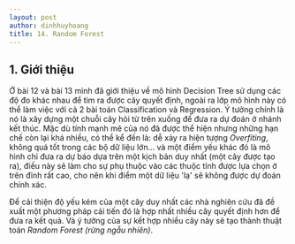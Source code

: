 ```yaml
---
layout: post
author: dinhhuyhoang
title: 14. Random Forest
---
```


## 1. Giới thiệu

Ở bài 12 và bài 13 mình đã giới thiệu về mô hình Decision Tree sử dụng các độ đo khác nhau để tìm ra được cây quyết định, ngoài ra lớp mô hình này có thể làm việc với cả 2 bài toán Classification và Regression. Ý tưởng chính là nó là xây dựng một chuỗi cây hỏi từ trên xuống để đưa ra dự đoán ở nhánh kết thúc. Mặc dù tính mạnh mẽ của nó đã được thể hiện nhưng những hạn chế còn lại khá nhiều, có thể kể đến là: dễ xảy ra hiện tượng _Overfiting_, không quá tốt trong các bộ dữ liệu lớn... và một điểm yếu khác đó là mô hình chỉ đưa ra dự báo dựa trên một kịch bản duy nhất (một cây được tạo ra), điều này sẽ làm cho sự phụ thuộc vào các thuộc tính được lựa chọn ở trên đỉnh rất cao, cho nên khi điểm một dữ liệu 'lạ' sẽ không được dự đoán chính xác.

Để cải thiện độ yếu kém của một cây duy nhất các nhà nghiên cứu đã đề xuất một phương pháp cải tiến đó là hợp nhất nhiều cây quyết định hơn để đưa ra kết quả. Và ý tưởng của sự kết hợp nhiều cây này sẽ tạo thành thuật toán _Random Forest (rừng ngẫu nhiên)_. 